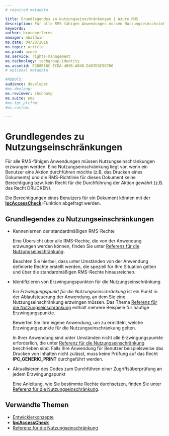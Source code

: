 ```yaml
---
# required metadata

title: Grundlegendes zu Nutzungseinschränkungen | Azure RMS
description: Für alle RMS-fähigen Anwendungen müssen Nutzungseinschränkungen erzwungen werden.
keywords:
author: bruceperlerms
manager: mbaldwin
ms.date: 04/28/2016
ms.topic: article
ms.prod: azure
ms.service: rights-management
ms.technology: techgroup-identity
ms.assetid: E388B16C-ECDA-4696-A040-D457D3C96766
# optional metadata

#ROBOTS:
audience: developer
#ms.devlang:
ms.reviewer: shubhamp
ms.suite: ems
#ms.tgt_pltfrm:
#ms.custom:

---
```


# Grundlegendes zu Nutzungseinschränkungen

Für alle RMS-fähigen Anwendungen müssen Nutzungseinschränkungen erzwungen werden. Eine Nutzungseinschränkung liegt vor, wenn ein Benutzer eine Aktion durchführen möchte (z.B. das Drucken eines Dokuments) und die RMS-Richtlinie für dieses Dokument keine Berechtigung bzw. kein Recht für die Durchführung der Aktion gewährt (z.B. das Recht DRUCKEN).

Die Berechtigungen eines Benutzers für ein Dokument können mit der [**IpcAccessCheck**](/rights-management/sdk/2.1/api/win/functions#msipc_ipcaccesscheck)-Funktion abgefragt werden.

## Grundlegendes zu Nutzungseinschränkungen

-   Kennenlernen der standardmäßigen RMS-Rechte

    Eine Übersicht über alle RMS-Rechte, die von der Anwendung erzwungen werden können, finden Sie unter [Referenz für die Nutzungseinschränkung](usage-restriction-reference.md).

    Beachten Sie hierbei, dass unter Umständen von der Anwendung definierte Rechte erstellt werden, die speziell für Ihre Situation gelten und über die standardmäßigen RMS-Rechte hinausreichen.

-   Identifizieren von Erzwingungspunkten für die Nutzungseinschränkung

    Ein *Erzwingungspunkt für die Nutzungseinschränkung* ist ein Punkt in der Ablaufsteuerung der Anwendung, an dem Sie eine Nutzungseinschränkung erzwingen müssen. Das Thema [Referenz für die Nutzungseinschränkung](usage-restriction-reference.md) enthält mehrere Beispiele für häufige Erzwingungspunkte.

    Bewerten Sie Ihre eigene Anwendung, um zu ermitteln, welche Erzwingungspunkte für die Nutzungseinschränkung gelten.

    In Ihrer Anwendung sind unter Umständen nicht alle Erzwingungspunkte erforderlich, die unter [Referenz für die Nutzungseinschränkung](usage-restriction-reference.md) beschrieben sind. Falls Ihre Anwendung für Benutzer beispielsweise das Drucken von Inhalten nicht zulässt, muss keine Prüfung auf das Recht **IPC\_GENERIC\_PRINT** durchgeführt werden.

-   Aktualisieren des Codes zum Durchführen einer Zugriffsüberprüfung an jedem Erzwingungspunkt

    Eine Anleitung, wie Sie bestimmte Rechte durchsetzen, finden Sie unter [Referenz für die Nutzungseinschränkung](usage-restriction-reference.md).

## Verwandte Themen

* [Entwicklerkonzepte](ad-rms-concepts-nav.md)
* [**IpcAccessCheck**](/rights-management/sdk/2.1/api/win/functions#msipc_ipcaccesscheck)
* [Referenz für die Nutzungseinschränkung](usage-restriction-reference.md)
 

 





<!--HONumber=May16_HO2-->


